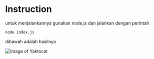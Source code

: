 # Instruction

untuk menjalankannya gunakan node.js dan jalankan dengan perintah

```
node index.js
```
dibawah adalah hasilnya

![Image of Yaktocat](https://i.gyazo.com/8eded3b91a4e69ddd5543584436a5244.png)
